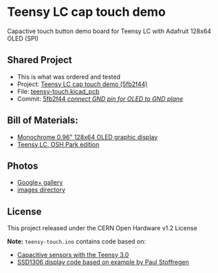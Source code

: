 # Teensy LC cap touch demo
Capactive touch button demo board for Teensy LC with Adafruit 128x64 OLED (SPI)

## Shared Project
* This is what was ordered and tested
* Project: [Teensy LC cap touch demo (5fb2f44)](https://oshpark.com/projects/ro7ypcxO)
* File: [teensy-touch.kicad_pcb](https://github.com/pdp7/teensy-touch/blob/5fb2f44a5e37c01898689bddd4195240e6bf3efe/hardware/teensy-touch.kicad_pcb)
* Commit: [5fb2f44 *connect GND pin for OLED to GND plane*
](https://github.com/pdp7/teensy-touch/commit/5fb2f44a5e37c01898689bddd4195240e6bf3efe)

## Bill of Materials:
* [Monochrome 0.96" 128x64 OLED graphic display](https://www.adafruit.com/product/326)
* [Teensy LC, OSH Park edition](http://store.oshpark.com/products/teensy-lc)

## Photos
* [Google+ gallery](https://plus.google.com/photos/+DrewFustini/albums/6318204370050037249)
* [images directory](https://github.com/pdp7/teensy-touch/tree/master/images)

## License
This project released under the CERN Open Hardware v1.2 License

**Note:** `teensy-touch.ino` contains code based on:

* [Capacitive sensors with the Teensy 3.0](http://njhurst.com/blog/01356576041)
* [SSD1306 display code based on example by Paul Stoffregen](https://www.pjrc.com/teensy/td_libs_SSD1306.html)
